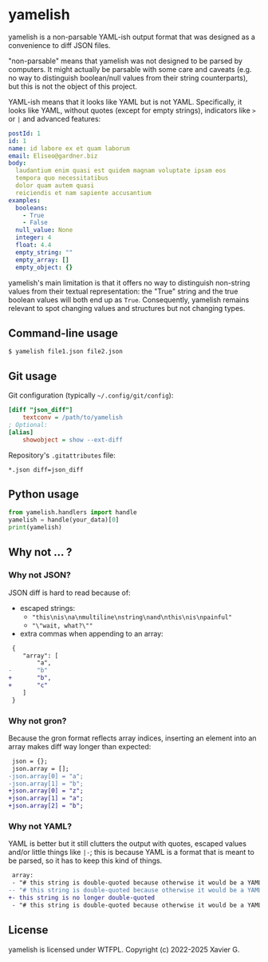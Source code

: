 # yamelish

yamelish is a non-parsable YAML-ish output format that was designed as a convenience to diff JSON files.

"non-parsable" means that yamelish was not designed to be parsed by computers. It might actually be parsable with some care and caveats (e.g. no way to distinguish boolean/null values from their string counterparts), but this is not the object of this project.

YAML-ish means that it looks like YAML but is not YAML. Specifically, it looks like YAML, without quotes (except for empty strings), indicators like `>` or `|` and advanced features:
```yaml
postId: 1
id: 1
name: id labore ex et quam laborum
email: Eliseo@gardner.biz
body:
  laudantium enim quasi est quidem magnam voluptate ipsam eos
  tempora quo necessitatibus
  dolor quam autem quasi
  reiciendis et nam sapiente accusantium
examples:
  booleans:
    - True
    - False
  null_value: None
  integer: 4
  float: 4.4
  empty_string: ""
  empty_array: []
  empty_object: {}
```

yamelish's main limitation is that it offers no way to distinguish non-string values from their textual representation: the "True" string and the true boolean values will both end up as `True`. Consequently, yamelish remains relevant to spot changing values and structures but not changing types.

## Command-line usage

```console
$ yamelish file1.json file2.json
```

## Git usage

Git configuration (typically `~/.config/git/config`):
```ini
[diff "json_diff"]
    textconv = /path/to/yamelish
; Optional:
[alias]
    showobject = show --ext-diff
```

Repository's `.gitattributes` file:
```gitattributes
*.json diff=json_diff
```

## Python usage

```python
from yamelish.handlers import handle
yamelish = handle(your_data)[0]
print(yamelish)
```

## Why not ... ?

### Why not JSON?

JSON diff is hard to read because of:

- escaped strings:
  - `"this\nis\na\nmultiline\nstring\nand\nthis\nis\npainful"`
  - `"\"wait, what?\""`
- extra commas when appending to an array:

```diff
 {
    "array": [
        "a",
-       "b"
+       "b",
+       "c"
    ]
 }
```

### Why not gron?

Because the gron format reflects array indices, inserting an element into an array makes diff way longer than expected:

```diff
 json = {};
 json.array = [];
-json.array[0] = "a";
-json.array[1] = "b";
+json.array[0] = "z";
+json.array[1] = "a";
+json.array[2] = "b";
```

### Why not YAML?

YAML is better but it still clutters the output with quotes, escaped values and/or little things like `|-`; this is because YAML is a format that is meant to be parsed, so it has to keep this kind of things.


```diff
 array:
 - "# this string is double-quoted because otherwise it would be a YAML comment"
-- "# this string is double-quoted because otherwise it would be a YAML comment"
+- this string is no longer double-quoted
 - "# this string is double-quoted because otherwise it would be a YAML comment"
```

## License

yamelish is licensed under WTFPL.
Copyright (c) 2022-2025 Xavier G.
